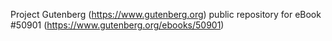 Project Gutenberg (https://www.gutenberg.org) public repository for
eBook #50901 (https://www.gutenberg.org/ebooks/50901)
